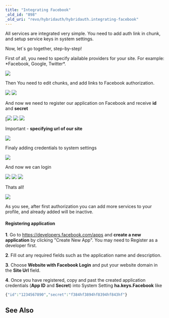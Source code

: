 ```yaml
---
title: "Integrating Facebook"
_old_id: "898"
_old_uri: "revo/hybridauth/hybridauth.integrating-facebook"
---
```


All services are integrated very simple. You need to add auth link in chunk, and setup service keys in system settings.

Now, let`s go together, step-by-step!

First of all, you need to specify alailable providers for your site. For example: \*Facebook, Google, Twitter\*.

![](ha_1.png)

Then You need to edit chunks, and add links to Facebook authorization.

![](ha_fb5.png) ![](ha_fb6.png)

And now we need to register our application on Facebook and receive **id** and **secret**

[![](ha_fb1.png) ![](ha_fb2.png) ![](ha_fb3.png)

Important - **specifying url of our site**

![](ha_fb3.png)

Finaly adding credentials to system settings

![](ha_fb4.png)

And now we can login

![](ha_2.png) ![](ha_fb7.png) ![](ha_fb8.png)

Thats all!

![](ha_fb9.png)

As you see, after first authorization you can add more services to your profile, and already added will be inactive.

#### Registering application

**1**. Go to <https://developers.facebook.com/apps> and **create a new application** by clicking "Create New App". You may need to Register as a developer first.

**2**. Fill out any required fields such as the application name and description.

**3**. Choose **Website with Facebook Login** and put your website domain in the **Site Url** field.

**4**. Once you have registered, copy and past the created application credentials (**App ID** and **Secret**) into System Setting **ha.keys.Facebook** like

 ``` php
{"id":"1234567890","secret":"f384hf3894hf8394hf843hf"}
```

## See Also
